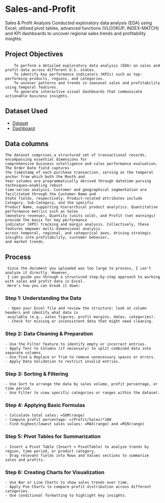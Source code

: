 # Sales-and-Profit
Sales &amp; Profit Analysis Conducted exploratory data analysis (EDA) using Excel; utilized pivot tables, advanced functions (VLOOKUP, INDEX-MATCH) and KPI dashboards to uncover regional sales trends and profitability insights.
## Project Objectives
        To perform a detailed exploratory data analysis (EDA) on sales and profit data across different U.S. states.
        To identify key performance indicators (KPIs) such as top-performing products, regions, and categories.
        To uncover patterns and trends in seasonal sales and profitability using temporal features.
        To generate interactive visual dashboards that communicate actionable business insights.
## Dataset Used
  - <a href="https://github.com/hariharanr8/Sales-and-Profit/blob/main/project2(Sales%20and%20Profit%20Data)data.xlsx">Dataset</a>
  - <a href="https://github.com/hariharanr8/Sales-and-Profit/blob/main/project2(Sales%20and%20Profit%20Data).xlsx">Dashboard</a>
## Data columns
    The dataset comprises a structured set of transactional records, encompassing essential dimensions for 
    comprehensive business intelligence and sales performance evaluation. The Order Date field captures 
    the timestamp of each purchase transaction, serving as the temporal anchor from which both the Month and
    Year columns are programmatically derived through datetime parsing techniques—enabling robust 
    time-series analysis. Customer and geographical segmentation are facilitated through the Customer Name and 
    State fields, respectively. Product-related attributes include Category, Sub-Category, and the specific 
    Product Name, supporting hierarchical product analytics. Quantitative performance metrics such as Sales 
    (monetary revenue), Quantity (units sold), and Profit (net earnings) provide the basis for key performance 
    indicator (KPI) tracking and margin analysis. Collectively, these features empower multi-dimensional analysis 
    across temporal, regional, and categorical axes, driving strategic insights into profitability, customer behavior, 
    and market trends.
## Process
     Since the document you uploaded was too large to process, I can't analyze it directly. However, 
     I can guide you through a structured step-by-step approach to working with sales and profit data in Excel. 
     Here’s how you can break it down:
### Step 1: Understanding the Data
     - Open your Excel file and review the structure: look at column headers and identify what data is 
     available (e.g., sales figures, profit margins, dates, categories).
     - Check for missing or inconsistent data that might need cleaning.

### Step 2: Data Cleaning & Preparation
    - Use the Filter feature to identify empty or incorrect entries.
    - Apply Text to Columns (if necessary) to split combined data into separate columns.
    - Use Find & Replace or Trim to remove unnecessary spaces or errors.
    - Apply Data Validation to restrict invalid entries.

### Step 3: Sorting & Filtering
    - Use Sort to arrange the data by sales volume, profit percentage, or time period.
    - Use Filter to view specific categories or ranges within the dataset.

### Step 4: Applying Basic Formulas
    - Calculate total sales: =SUM(range)
    - Compute profit percentage: =(Profit/Sales)*100
    - Find highest/lowest sales values: =MAX(range) and =MIN(range)

### Step 5: Pivot Tables for Summarization
    - Insert a Pivot Table (Insert > PivotTable) to analyze trends by region, time period, or product category.
    - Drag relevant fields into Rows and Values sections to summarize sales and profits.

### Step 6: Creating Charts for Visualization
    - Use Bar or Line Charts to show sales trends over time.
    - Apply Pie Charts to compare profit distribution across different categories.
    - Use conditional formatting to highlight key insights.


